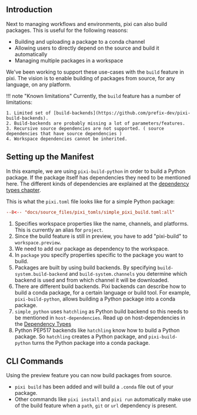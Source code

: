 
## Introduction

Next to managing workflows and environments, pixi can also build packages.
This is useful for the following reasons:

- Building and uploading a package to a conda channel
- Allowing users to directly depend on the source and build it automatically
- Managing multiple packages in a workspace

We've been working to support these use-cases with the `build` feature in pixi.
The vision is to enable building of packages from source, for any language, on any platform.


!!! note "Known limitations"
    Currently, the `build` feature has a number of limitations:

    1. Limited set of [build-backends](https://github.com/prefix-dev/pixi-build-backends).
    2. Build-backends are probably missing a lot of parameters/features.
    3. Recursive source dependencies are not supported. ( source dependencies that have source dependencies )
    4. Workspace dependencies cannot be inherited.

## Setting up the Manifest
In this example, we are using `pixi-build-python` in order to build a Python package.
If the package itself has dependencies they need to be mentioned here.
The different kinds of dependencies are explained at the [dependency types chapter](dependency_types.md).

This is what the `pixi.toml` file looks like for a simple Python package:
```toml
--8<-- "docs/source_files/pixi_tomls/simple_pixi_build.toml:all"
```

1. Specifies workspace properties like the name, channels, and platforms. This is currently an alias for `project`.
2. Since the build feature is still in preview, you have to add "pixi-build" to `workspace.preview`.
3. We need to add our package as dependency to the workspace.
4. In `package` you specify properties specific to the package you want to build.
5. Packages are built by using build backends.
   By specifying `build-system.build-backend` and `build-system.channels` you determine which backend is used and from which channel it will be downloaded.
6. There are different build backends.
   Pixi backends can describe how to build a conda package, for a certain language or build tool.
   For example, `pixi-build-python`, allows building a Python package into a conda package.
7. `simple_python` uses `hatchling` as Python build backend so this needs to be mentioned in `host-dependencies`.
   Read up on host-dependencies in the [Dependency Types](./dependency_types.md#host-dependencies)
8. Python PEP517 backends like `hatchling` know how to build a Python package.
   So `hatchling` creates a Python package, and `pixi-build-python` turns the Python package into a conda package.

## CLI Commands
Using the preview feature you can now build packages from source.

- `pixi build` has been added and will build a `.conda` file out of your package.
- Other commands like `pixi install` and `pixi run` automatically make use of the build feature when a `path`, `git` or `url` dependency is present.

